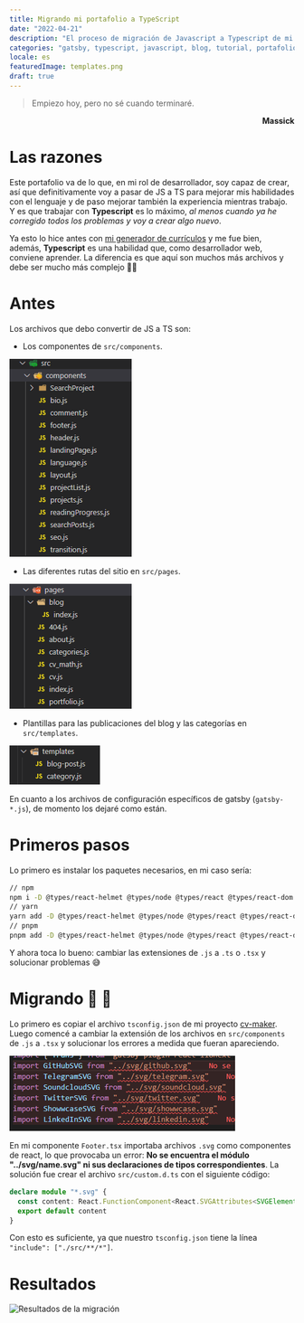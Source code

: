 ```yaml
---
title: Migrando mi portafolio a TypeScript
date: "2022-04-21"
description: "El proceso de migración de Javascript a Typescript de mi portafolio paso a paso"
categories: "gatsby, typescript, javascript, blog, tutorial, portafolio"
locale: es
featuredImage: templates.png
draft: true
---
```


> Empiezo hoy, pero no sé cuando terminaré.

<p align="right"><strong>Massick</strong></p>

# Las razones

Este portafolio va de lo que, en mi rol de desarrollador, soy capaz de crear, así que definitivamente voy a pasar de JS a TS para mejorar mis habilidades con el lenguaje y de paso mejorar también la experiencia mientras trabajo. Y es que trabajar con **Typescript** es lo máximo, _al menos cuando ya he corregido todos los problemas y voy a crear algo nuevo_.

Ya esto lo hice antes con [mi generador de currículos](https://github.com/M4ss1ck/gatsby-cv-maker) y me fue bien, además, **Typescript** es una habilidad que, como desarrollador web, conviene aprender. La diferencia es que aquí son muchos más archivos y debe ser mucho más complejo 🚶‍♂️

# Antes

Los archivos que debo convertir de JS a TS son:

- Los componentes de `src/components`.

![componentes de react](components.png)

- Las diferentes rutas del sitio en `src/pages`.

![Páginas de mi portafolio](pages.png)

- Plantillas para las publicaciones del blog y las categorías en `src/templates`.

![Plantilla para las publicaciones del blog y las categorías](templates.png)

En cuanto a los archivos de configuración específicos de gatsby (`gatsby-*.js`), de momento los dejaré como están.

# Primeros pasos

Lo primero es instalar los paquetes necesarios, en mi caso sería:

```bash
// npm
npm i -D @types/react-helmet @types/node @types/react @types/react-dom typescript
// yarn
yarn add -D @types/react-helmet @types/node @types/react @types/react-dom typescript
// pnpm
pnpm add -D @types/react-helmet @types/node @types/react @types/react-dom typescript
```

Y ahora toca lo bueno: cambiar las extensiones de `.js` a `.ts` o `.tsx` y solucionar problemas 😅

# Migrando 🛫 🛬

Lo primero es copiar el archivo `tsconfig.json` de mi proyecto [cv-maker](https://github.com/M4ss1ck/gatsby-cv-maker). Luego comencé a cambiar la extensión de los archivos en `src/components` de `.js` a `.tsx` y solucionar los errores a medida que fueran apareciendo.

![Error No se encuentra el módulo "../svg/name.svg" ni sus declaraciones de tipos correspondientes](svgerror.png)

En mi componente `Footer.tsx` importaba archivos `.svg` como componentes de react, lo que provocaba un error: **No se encuentra el módulo "../svg/name.svg" ni sus declaraciones de tipos correspondientes**. La solución fue crear el archivo `src/custom.d.ts` con el siguiente código:

```ts
declare module "*.svg" {
  const content: React.FunctionComponent<React.SVGAttributes<SVGElement>>
  export default content
}
```

Con esto es suficiente, ya que nuestro `tsconfig.json` tiene la línea `"include": ["./src/**/*"]`.

# Resultados

![Resultados de la migración]()
